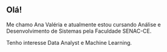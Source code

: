 ## Olá!

Me chamo Ana Valéria e atualmente estou cursando Análise e Desenvolvimento de Sistemas pela Faculdade SENAC-CE.

Tenho interesse Data Analyst e Machine Learning.